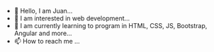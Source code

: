 - 👋 Hello, I am Juan...
- 👀 I am interested in web development...
- 🌱 I am currently learning to program in HTML, CSS, JS, Bootstrap, Angular and more...
- 📫 How to reach me ...

<!---
ju4ni1/ju4ni1 is a ✨ special ✨ repository because its `README.md` (this file) appears on your GitHub profile.
You can click the Preview link to take a look at your changes.
--->
